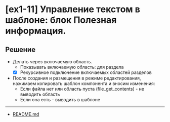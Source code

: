 # [ex1-11] Управление текстом в шаблоне: блок Полезная информация.

## Решение

* Делать через включаемую область.
    * Показывать включаемую область: для раздела
    * [x] Рекурсивное подключение включаемых областей разделов

* После создания и размещения в режиме редактирования, нажимаем копировать шаблон компонента и вносим изменения: 
    * Если файла нет или область пуста (file_get_contents) - не выводить область
    * Если она есть - выводить в шаблоне

____
* [README.md](../../README.md)